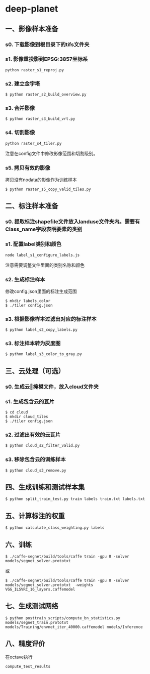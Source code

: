 # deep-planet


## 一、影像样本准备
### s0. 下载影像到根目录下的tifs文件夹

### s1. 影像重投影到EPSG:3857坐标系
```
python raster_s1_reproj.py
```

### s2. 建立金字塔
```
$ python raster_s2_build_overview.py
```

### s3. 合并影像
```
$ python raster_s3_build_vrt.py
```

### s4. 切割影像
``` 
python raster_s4_tiler.py
```
注意在config文件中修改影像范围和切割级别。

### s5. 拷贝有效的影像
拷贝没有nodata的影像作为训练样本
```
$ python raster_s5_copy_valid_tiles.py
```

## 二、标注样本准备
### s0. 提取标注shapefile文件放入landuse文件夹内。需要有Class_name字段表明要素的类别

### s1. 配置label类别和颜色
```
node label_s1_configure_labels.js
```
注意需要调整文件里面的类别名称和颜色

### s2. 生成标注样本
修改config.json里面的标注生成范围
```
$ mkdir labels_color
$ ./tiler config.json
```

### s3. 根据影像样本过滤出对应的标注样本
```
$ python label_s2_copy_labels.py
```


### s3. 标注样本转为灰度图
```
$ python label_s3_color_to_gray.py
```

## 三、云处理（可选）
### s0. 生成云掩模文件，放入cloud文件夹
### s1. 生成包含云的瓦片
```
$ cd cloud
$ mkdir cloud_tiles
$ ./tiler config.json
```
### s2. 过滤出有效的云瓦片
```bash
$ python cloud_s2_filter_valid.py
```

### s3. 移除包含云的训练样本
```
$ python cloud_s3_remove.py
```

## 四、生成训练和测试样本集
```
$ python split_train_test.py train labels train.txt labels.txt
```

## 五、计算标注的权重
```
$ python calculate_class_weighting.py labels
```

## 六、训练
```
$ ./caffe-segnet/build/tools/caffe train -gpu 0 -solver models/segnet_solver.prototxt
```
或
```
$ ./caffe-segnet/build/tools/caffe train -gpu 0 -solver models/segnet_solver.prototxt  -weights VGG_ILSVRC_16_layers.caffemodel
```

## 七、生成测试网络
```
$ python posttrain_scripts/compute_bn_statistics.py models/segnet_train.prototxt models/Training/envnet_iter_40000.caffemodel models/Inference
```

## 八、精度评价
在octave执行
```
compute_test_results
```